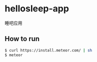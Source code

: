 # hellosleep-app
睡吧应用

## How to run

``` bash
$ curl https://install.meteor.com/ | sh
$ meteor
```
